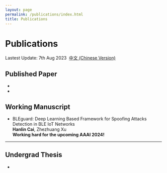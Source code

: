 ```yaml
---
layout: page
permalink: /publications/index.html
title: Publications
---
```


# Publications

Lastest Update: 7th Aug 2023&nbsp;  [中文 (Chinese Version)](https://caihanlin.com/file/publications-zh/)

## Published Paper

- 

- 

## Working Manuscript

- BLEguard: Deep Learning Based Framework for Spoofing Attacks Detection in BLE IoT Networks<br>**Hanlin Cai**, Zhezhuang Xu<br>**Working hard for the upcoming AAAI 2024!**



---



## Undergrad Thesis

- 

<br>

